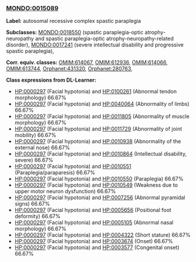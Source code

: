 
### [MONDO:0015089](http://purl.obolibrary.org/obo/MONDO_0015089)
**Label:** autosomal recessive complex spastic paraplegia

**Subclasses:** [MONDO:0018550](http://purl.obolibrary.org/obo/MONDO_0018550) (spastic paraplegia-optic atrophy-neuropathy and spastic paraplegia-optic atrophy-neuropathy-related disorder), [MONDO:0017241](http://purl.obolibrary.org/obo/MONDO_0017241) (severe intellectual disability and progressive spastic paraplegia), 

**Corr. equiv. classes:** [OMIM:614067](http://purl.obolibrary.org/obo/OMIM_614067), [OMIM:612936](http://purl.obolibrary.org/obo/OMIM_612936), [OMIM:614066](http://purl.obolibrary.org/obo/OMIM_614066), [OMIM:613744](http://purl.obolibrary.org/obo/OMIM_613744), [Orphanet:431320](http://www.orpha.net/ORDO/Orphanet_431320), [Orphanet:280763](http://www.orpha.net/ORDO/Orphanet_280763), 

**Class expressions from DL-Learner:**

- [HP:0000297](http://purl.obolibrary.org/obo/HP_0000297) (Facial hypotonia) and [HP:0100261](http://purl.obolibrary.org/obo/HP_0100261) (Abnormal tendon morphology) 66.67%
- [HP:0000297](http://purl.obolibrary.org/obo/HP_0000297) (Facial hypotonia) and [HP:0040064](http://purl.obolibrary.org/obo/HP_0040064) (Abnormality of limbs) 66.67%
- [HP:0000297](http://purl.obolibrary.org/obo/HP_0000297) (Facial hypotonia) and [HP:0011805](http://purl.obolibrary.org/obo/HP_0011805) (Abnormality of muscle morphology) 66.67%
- [HP:0000297](http://purl.obolibrary.org/obo/HP_0000297) (Facial hypotonia) and [HP:0011729](http://purl.obolibrary.org/obo/HP_0011729) (Abnormality of joint mobility) 66.67%
- [HP:0000297](http://purl.obolibrary.org/obo/HP_0000297) (Facial hypotonia) and [HP:0010938](http://purl.obolibrary.org/obo/HP_0010938) (Abnormality of the external nose) 66.67%
- [HP:0000297](http://purl.obolibrary.org/obo/HP_0000297) (Facial hypotonia) and [HP:0010864](http://purl.obolibrary.org/obo/HP_0010864) (Intellectual disability, severe) 66.67%
- [HP:0000297](http://purl.obolibrary.org/obo/HP_0000297) (Facial hypotonia) and [HP:0010551](http://purl.obolibrary.org/obo/HP_0010551) (Paraplegia/paraparesis) 66.67%
- [HP:0000297](http://purl.obolibrary.org/obo/HP_0000297) (Facial hypotonia) and [HP:0010550](http://purl.obolibrary.org/obo/HP_0010550) (Paraplegia) 66.67%
- [HP:0000297](http://purl.obolibrary.org/obo/HP_0000297) (Facial hypotonia) and [HP:0010549](http://purl.obolibrary.org/obo/HP_0010549) (Weakness due to upper motor neuron dysfunction) 66.67%
- [HP:0000297](http://purl.obolibrary.org/obo/HP_0000297) (Facial hypotonia) and [HP:0007256](http://purl.obolibrary.org/obo/HP_0007256) (Abnormal pyramidal signs) 66.67%
- [HP:0000297](http://purl.obolibrary.org/obo/HP_0000297) (Facial hypotonia) and [HP:0005656](http://purl.obolibrary.org/obo/HP_0005656) (Positional foot deformity) 66.67%
- [HP:0000297](http://purl.obolibrary.org/obo/HP_0000297) (Facial hypotonia) and [HP:0005105](http://purl.obolibrary.org/obo/HP_0005105) (Abnormal nasal morphology) 66.67%
- [HP:0000297](http://purl.obolibrary.org/obo/HP_0000297) (Facial hypotonia) and [HP:0004322](http://purl.obolibrary.org/obo/HP_0004322) (Short stature) 66.67%
- [HP:0000297](http://purl.obolibrary.org/obo/HP_0000297) (Facial hypotonia) and [HP:0003674](http://purl.obolibrary.org/obo/HP_0003674) (Onset) 66.67%
- [HP:0000297](http://purl.obolibrary.org/obo/HP_0000297) (Facial hypotonia) and [HP:0003577](http://purl.obolibrary.org/obo/HP_0003577) (Congenital onset) 66.67%


